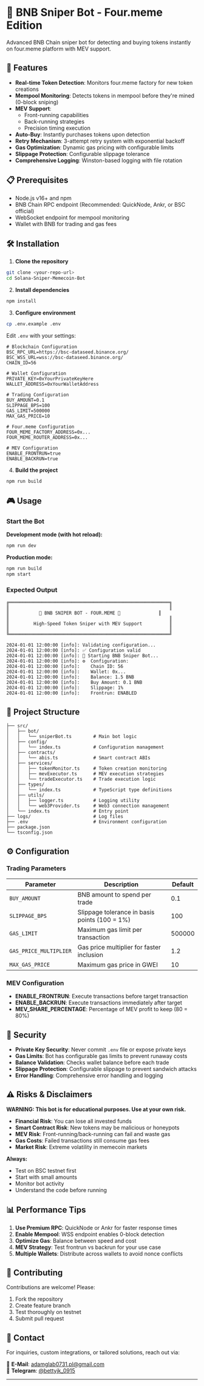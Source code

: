 # 🎯 BNB Sniper Bot - Four.meme Edition

Advanced BNB Chain sniper bot for detecting and buying tokens instantly on four.meme platform with MEV support.

## 🚀 Features

- **Real-time Token Detection**: Monitors four.meme factory for new token creations
- **Mempool Monitoring**: Detects tokens in mempool before they're mined (0-block sniping)
- **MEV Support**: 
  - Front-running capabilities
  - Back-running strategies
  - Precision timing execution
- **Auto-Buy**: Instantly purchases tokens upon detection
- **Retry Mechanism**: 3-attempt retry system with exponential backoff
- **Gas Optimization**: Dynamic gas pricing with configurable limits
- **Slippage Protection**: Configurable slippage tolerance
- **Comprehensive Logging**: Winston-based logging with file rotation

## 📋 Prerequisites

- Node.js v16+ and npm
- BNB Chain RPC endpoint (Recommended: QuickNode, Ankr, or BSC official)
- WebSocket endpoint for mempool monitoring
- Wallet with BNB for trading and gas fees

## 🛠️ Installation

1. **Clone the repository**
```bash
git clone <your-repo-url>
cd Solana-Sniper-Memecoin-Bot
```

2. **Install dependencies**
```bash
npm install
```

3. **Configure environment**
```bash
cp .env.example .env
```

Edit `.env` with your settings:
```env
# Blockchain Configuration
BSC_RPC_URL=https://bsc-dataseed.binance.org/
BSC_WSS_URL=wss://bsc-dataseed.binance.org/
CHAIN_ID=56

# Wallet Configuration
PRIVATE_KEY=0xYourPrivateKeyHere
WALLET_ADDRESS=0xYourWalletAddress

# Trading Configuration
BUY_AMOUNT=0.1
SLIPPAGE_BPS=100
GAS_LIMIT=500000
MAX_GAS_PRICE=10

# Four.meme Configuration
FOUR_MEME_FACTORY_ADDRESS=0x...
FOUR_MEME_ROUTER_ADDRESS=0x...

# MEV Configuration
ENABLE_FRONTRUN=true
ENABLE_BACKRUN=true
```

4. **Build the project**
```bash
npm run build
```

## 🎮 Usage

### Start the Bot

**Development mode (with hot reload):**
```bash
npm run dev
```

**Production mode:**
```bash
npm run build
npm start
```

### Expected Output

```
╔═══════════════════════════════════════════════════════════╗
║                                                           ║
║           🎯 BNB SNIPER BOT - FOUR.MEME 🎯              ║
║                                                           ║
║         High-Speed Token Sniper with MEV Support          ║
║                                                           ║
╚═══════════════════════════════════════════════════════════╝

2024-01-01 12:00:00 [info]: Validating configuration...
2024-01-01 12:00:00 [info]: ✅ Configuration valid
2024-01-01 12:00:00 [info]: 🚀 Starting BNB Sniper Bot...
2024-01-01 12:00:00 [info]: ⚙️  Configuration:
2024-01-01 12:00:00 [info]:    Chain ID: 56
2024-01-01 12:00:00 [info]:    Wallet: 0x...
2024-01-01 12:00:00 [info]:    Balance: 1.5 BNB
2024-01-01 12:00:00 [info]:    Buy Amount: 0.1 BNB
2024-01-01 12:00:00 [info]:    Slippage: 1%
2024-01-01 12:00:00 [info]:    Frontrun: ENABLED
```

## 📁 Project Structure

```
├── src/
│   ├── bot/
│   │   └── sniperBot.ts        # Main bot logic
│   ├── config/
│   │   └── index.ts            # Configuration management
│   ├── contracts/
│   │   └── abis.ts             # Smart contract ABIs
│   ├── services/
│   │   ├── tokenMonitor.ts     # Token creation monitoring
│   │   ├── mevExecutor.ts      # MEV execution strategies
│   │   └── tradeExecutor.ts    # Trade execution logic
│   ├── types/
│   │   └── index.ts            # TypeScript type definitions
│   ├── utils/
│   │   ├── logger.ts           # Logging utility
│   │   └── web3Provider.ts     # Web3 connection management
│   └── index.ts                # Entry point
├── logs/                       # Log files
├── .env                        # Environment configuration
├── package.json
└── tsconfig.json
```

## ⚙️ Configuration

### Trading Parameters

| Parameter | Description | Default |
|-----------|-------------|---------|
| `BUY_AMOUNT` | BNB amount to spend per trade | 0.1 |
| `SLIPPAGE_BPS` | Slippage tolerance in basis points (100 = 1%) | 100 |
| `GAS_LIMIT` | Maximum gas limit per transaction | 500000 |
| `GAS_PRICE_MULTIPLIER` | Gas price multiplier for faster inclusion | 1.2 |
| `MAX_GAS_PRICE` | Maximum gas price in GWEI | 10 |

### MEV Configuration

- **ENABLE_FRONTRUN**: Execute transactions before target transaction
- **ENABLE_BACKRUN**: Execute transactions immediately after target
- **MEV_SHARE_PERCENTAGE**: Percentage of MEV profit to keep (80 = 80%)

## 🔐 Security

- **Private Key Security**: Never commit `.env` file or expose private keys
- **Gas Limits**: Bot has configurable gas limits to prevent runaway costs
- **Balance Validation**: Checks wallet balance before each trade
- **Slippage Protection**: Configurable slippage to prevent sandwich attacks
- **Error Handling**: Comprehensive error handling and logging

## ⚠️ Risks & Disclaimers

**WARNING: This bot is for educational purposes. Use at your own risk.**

- **Financial Risk**: You can lose all invested funds
- **Smart Contract Risk**: New tokens may be malicious or honeypots
- **MEV Risk**: Front-running/back-running can fail and waste gas
- **Gas Costs**: Failed transactions still consume gas fees
- **Market Risk**: Extreme volatility in memecoin markets

**Always:**
- Test on BSC testnet first
- Start with small amounts
- Monitor bot activity
- Understand the code before running



## 📊 Performance Tips

1. **Use Premium RPC**: QuickNode or Ankr for faster response times
2. **Enable Mempool**: WSS endpoint enables 0-block detection
3. **Optimize Gas**: Balance between speed and cost
4. **MEV Strategy**: Test frontrun vs backrun for your use case
5. **Multiple Wallets**: Distribute across wallets to avoid nonce conflicts

## 🤝 Contributing

Contributions are welcome! Please:
1. Fork the repository
2. Create feature branch
3. Test thoroughly on testnet
4. Submit pull request


## 📩 Contact  
For inquiries, custom integrations, or tailored solutions, reach out via:  

📧 **E-Mail**: [adamglab0731.pl@gmail.com](mailto:adamglab0731.pl@gmail.com)  
💬 **Telegram**: [@bettyjk_0915](https://t.me/bettyjk_0915)

---

